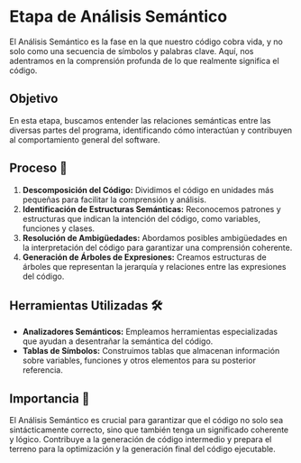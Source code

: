 # Etapa de Análisis Semántico 
El Análisis Semántico es la fase en la que nuestro código cobra vida, y no solo como una secuencia de símbolos y palabras clave. Aquí, nos adentramos en la comprensión profunda de lo que realmente significa el código. 

## Objetivo 
En esta etapa, buscamos entender las relaciones semánticas entre las diversas partes del programa, identificando cómo interactúan y contribuyen al comportamiento general del software. 

## Proceso 🔬
1. **Descomposición del Código:** Dividimos el código en unidades más pequeñas para facilitar la comprensión y análisis.
2. **Identificación de Estructuras Semánticas:** Reconocemos patrones y estructuras que indican la intención del código, como variables, funciones y clases.
3. **Resolución de Ambigüedades:** Abordamos posibles ambigüedades en la interpretación del código para garantizar una comprensión coherente.
4. **Generación de Árboles de Expresiones:** Creamos estructuras de árboles que representan la jerarquía y relaciones entre las expresiones del código.
   
## Herramientas Utilizadas 🛠️

- **Analizadores Semánticos:** Empleamos herramientas especializadas que ayudan a desentrañar la semántica del código.
- **Tablas de Símbolos:** Construimos tablas que almacenan información sobre variables, funciones y otros elementos para su posterior referencia.

## Importancia 🌟
El Análisis Semántico es crucial para garantizar que el código no solo sea sintácticamente correcto, sino que también tenga un significado coherente y lógico. Contribuye a la generación de código intermedio y prepara el terreno para la optimización y la generación final del código ejecutable. 
```
